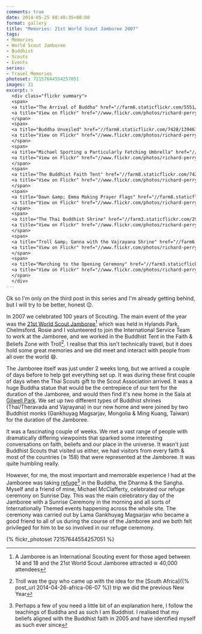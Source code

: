 ```yaml
---
comments: true
date: 2014-05-25 08:40:35+00:00
format: gallery
title: "Memories: 21st World Scout Jamboree 2007"
tags:
- Memories
- World Scout Jamboree
- Buddhist
- Scouts
- Events
series: 
- Travel Memories
photoset: 72157644554257051
images: 31
excerpt: >
  <div class="flickr summary">
  <span>
  <a title="The Arrival of Buddha" href="//farm6.staticflickr.com/5551/14129808652_f7744a68a6_b.jpg" class="image cboxElement" rel="gallery6"><img src="//farm6.staticflickr.com/5551/14129808652_f7744a68a6_q.jpg" alt="The Arrival of Buddha"></a>
  <a title="View on Flickr" href="//www.flickr.com/photos/richard-perry/14129808652/" class="flickrlink"> </a>
  </span>
  <span>
  <a title="Buddha Unveiled" href="//farm8.staticflickr.com/7428/13946118389_c24fa5b899_b.jpg" class="image cboxElement" rel="gallery6"><img src="//farm8.staticflickr.com/7428/13946118389_c24fa5b899_q.jpg" alt="Buddha Unveiled"></a>
  <a title="View on Flickr" href="//www.flickr.com/photos/richard-perry/13946118389/" class="flickrlink"> </a>
  </span>
  <span>
  <a title="Michael Sporting a Particularly Fetching Umbrella" href="//farm8.staticflickr.com/7418/13946142460_ec6b41d509_b.jpg" class="image cboxElement" rel="gallery6"><img src="//farm8.staticflickr.com/7418/13946142460_ec6b41d509_q.jpg" alt="Michael Sporting a Particularly Fetching Umbrella"></a>
  <a title="View on Flickr" href="//www.flickr.com/photos/richard-perry/13946142460/" class="flickrlink"> </a>
  </span>
  <span>
  <a title="The Buddhist Faith Tent" href="//farm8.staticflickr.com/7428/14133054664_52f0685e36_b.jpg" class="image cboxElement" rel="gallery6"><img src="//farm8.staticflickr.com/7428/14133054664_52f0685e36_q.jpg" alt="The Buddhist Faith Tent"></a>
  <a title="View on Flickr" href="//www.flickr.com/photos/richard-perry/14133054664/" class="flickrlink"> </a>
  </span>
  <span>
  <a title="Dawn &amp; Emma Making Prayer Flags" href="//farm8.staticflickr.com/7358/13946148170_3e153273ff_b.jpg" class="image cboxElement" rel="gallery6"><img src="//farm8.staticflickr.com/7358/13946148170_3e153273ff_q.jpg" alt="Dawn &amp; Emma Making Prayer Flags"></a>
  <a title="View on Flickr" href="//www.flickr.com/photos/richard-perry/13946148170/" class="flickrlink"> </a>
  </span>
  <span>
  <a title="The Thai Buddhist Shrine" href="//farm3.staticflickr.com/2938/14109613226_cb9347d724_b.jpg" class="image cboxElement" rel="gallery6"><img src="//farm3.staticflickr.com/2938/14109613226_cb9347d724_q.jpg" alt="The Thai Buddhist Shrine"></a>
  <a title="View on Flickr" href="//www.flickr.com/photos/richard-perry/14109613226/" class="flickrlink"> </a>
  </span>
  <span>
  <a title="Troll &amp; Ganna with the Vajrayana Shrine" href="//farm6.staticflickr.com/5569/14132800945_6c560ecc44_b.jpg" class="image cboxElement" rel="gallery6"><img src="//farm6.staticflickr.com/5569/14132800945_6c560ecc44_q.jpg" alt="Troll &amp; Ganna with the Vajrayana Shrine"></a>
  <a title="View on Flickr" href="//www.flickr.com/photos/richard-perry/14132800945/" class="flickrlink"> </a>
  </span>
  <span>
  <a title="Marching to the Opening Ceremony" href="//farm3.staticflickr.com/2895/13946120427_bae69d5855_b.jpg" class="image cboxElement" rel="gallery6"><img src="//farm3.staticflickr.com/2895/13946120427_bae69d5855_q.jpg" alt="Marching to the Opening Ceremony"></a>
  <a title="View on Flickr" href="//www.flickr.com/photos/richard-perry/13946120427/" class="flickrlink"> </a>
  </span>
  </div>
---
```


Ok so I'm only on the third post in this series and I'm already getting behind, but I will try to be
better, honest :wink:.

In 2007 we celebrated 100 years of Scouting. The main event of the year was the 
[21st World Scout Jamboree][wsj][^1] which was held in Hylands Park, Chelmsford. Rosie and I
volunteered to join the International Service Team to work at the Jamboree, and we worked in the
Buddhist Tent in the Faith & Beliefs Zone with Troll[^2]. I realise that this isn't technically
travel, but it does hold some great memories and we did meet and interact with people from all over
the world :smile:.

The Jamboree itself was just under 2 weeks long, but we arrived a couple of days before to help get
everything set up. It was during these first couple of days when the Thai Scouts gift to the Scout
Association arrived. It was a huge Buddha statue that would be the centrepiece of our tent for the
duration of the Jamboree, and would then find it's new home in the Sala at [Gilwell Park][gp]. We
set up two different types of Buddhist shrines (Thai/Theravada and Vajrayana) in our new home and
were joined by two Buddhist monks (Gankhuyag Magsarjav, Mongolia & Ming Kuang, Taiwan) for the
duration of the Jamboree.

It was a fascinating couple of weeks. We met a vast range of people with dramatically differing
viewpoints that sparked some interesting conversations on faith, beliefs and our place in the
universe. It wasn't just Buddhist Scouts that visited us either, we had visitors from every faith &
most of the countries (&cong; 158) that were represented at the Jamboree. It was quite humbling
really.

However, for me, the most important and memorable experience I had at the Jamboree was taking 
[refuge][rf][^3] in the Buddha, the Dharma & the Sangha. Myself and a friend of mine, Michael
McClafferty, celebrated our refuge ceremony on Sunrise Day. This was the main celebratory day of the
Jamboree with a Sunrise Ceremony in the morning and all sorts of Internationally Themed events
happening across the whole site. The ceremony was carried out by Lama Gankhuyag Magsarjav who became
a good friend to all of us during the course of the Jamboree and we both felt privileged for him to
be so involved in our refuge ceremony.



[^1]: A Jamboree is an International Scouting event for those aged between 14 and 18 and the 21st World Scout Jamboree attracted &cong; 40,000 attendees
[^2]: Troll was the guy who came up with the idea for the [South Africa]({% post_url 2014-04-26-africa-06-07 %}) trip we did the previous New Year
[^3]: Perhaps a few of you need a little bit of an explanation here, I follow the teachings of Buddha and as such I am Buddhist. I realised that my beliefs aligned with the Buddhist faith in 2005 and have identified myself as such ever since

{% flickr_photoset 72157644554257051 %}

[wsj]: //www.scout.org/node/6948 "21st World Scout Jamboree"
[gp]: //www.scoutactivitycentres.org.uk/locations/gilwellpark/ "Gilwell Park"
[rf]: //www.buddhanet.net/e-learning/buddhism/bs-s17.htm